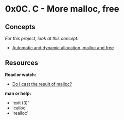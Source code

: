 # 0x0C. C - More malloc, free

## Concepts

_For this project, look at this concept:_

* [Automatic and dynamic allocation, malloc and free](https://www.alx-intranet-hbtn.io/concepts/62)

## Resources

**Read or watch:**

* [Do I cast the result of malloc?](https://www.stackoverflow.com/questions/605845/do-i-cast-the-result-of-malloc)

**man or help:**

* 'exit (3)'
* 'calloc'
* 'realloc'
